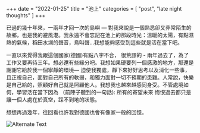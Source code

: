+++
date = "2022-01-25"
title = "池上"
categories = [ "post", "late night thoughts" ]
+++

已過的幾十年來，一兩年才回一次的島嶼 — 對我來說是一個熟悉卻又非常陌生的故鄉，也是我的避風港。我永遠不會忘記在池上的那段時光：溫暖的太陽，有點濕熱的氣候，稻田水圳的聲音，鳥叫聲...我想能夠感受到這些就是活在當下吧。

一直以來覺得我跟這個國家(德國)有點八字不合， 很荒謬的 - 兩年過去了，為了工作又要再待三年。想必還有些緣分吧。我想如果硬要列一個感激的地方，那還是謝謝它給於我一個寧靜的環境— 迫使我獨處，靜下來好好思考以及消化一些事，且正視自己，面對自己所有的軟弱，和獨力面對一切不預期的患難。人常說，快樂是自己給的，照顧好自己就是照顧他人。我想我也越來越感同身受。不管處境如何，學習活在當下因為 （前陣子聽到的一句話): 所有的寄望未來 悔恨過去都只是讓一個人處在於真空，踩不到地的狀態。

想想再過幾年，往回看也許我對德國也會有像家一般的回憶。

![Alternate Text](/img/chisiang-1.jpg)